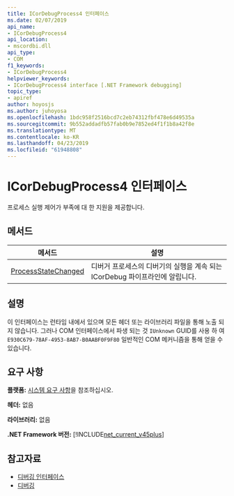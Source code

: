 ```yaml
---
title: ICorDebugProcess4 인터페이스
ms.date: 02/07/2019
api_name:
- ICorDebugProcess4
api_location:
- mscordbi.dll
api_type:
- COM
f1_keywords:
- ICorDebugProcess4
helpviewer_keywords:
- ICorDebugProcess4 interface [.NET Framework debugging]
topic_type:
- apiref
author: hoyosjs
ms.author: juhoyosa
ms.openlocfilehash: 1bdc958f2516bcd7c2eb74312fbf478e6d49535a
ms.sourcegitcommit: 9b552addadfb57fab0b9e7852ed4f1f1b8a42f8e
ms.translationtype: MT
ms.contentlocale: ko-KR
ms.lasthandoff: 04/23/2019
ms.locfileid: "61948808"
---
```

# <a name="icordebugprocess4-interface"></a>ICorDebugProcess4 인터페이스

프로세스 실행 제어가 부족에 대 한 지원을 제공합니다.

## <a name="methods"></a>메서드

| 메서드                                                                 | 설명                                                                                             |
| ---------------------------------------------------------------------- | ------------------------------------------------------------------------------------------------------- |
| [ProcessStateChanged](icordebugprocess4-processstatechanged-method.md) | 디버거 프로세스의 디버기의 실행을 계속 되는 ICorDebug 파이프라인에 알립니다. |

## <a name="remarks"></a>설명

이 인터페이스는 런타임 내에서 있으며 모든 헤더 또는 라이브러리 파일을 통해 노출 되지 않습니다. 그러나 COM 인터페이스에서 파생 되는 것 `IUnknown` GUID를 사용 하 여 `E930C679-78AF-4953-8AB7-B0AABF0F9F80` 일반적인 COM 메커니즘을 통해 얻을 수 있습니다.

## <a name="requirements"></a>요구 사항

**플랫폼:** [시스템 요구 사항](../../../../docs/framework/get-started/system-requirements.md)을 참조하십시오.

**헤더:** 없음

**라이브러리:** 없음

**.NET Framework 버전:** [!INCLUDE[net_current_v45plus](../../../../includes/net-current-v20plus-md.md)]

## <a name="see-also"></a>참고자료

- [디버깅 인터페이스](debugging-interfaces.md)
- [디버깅](index.md)

